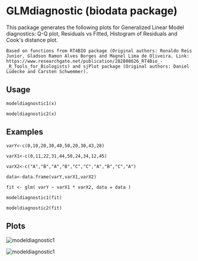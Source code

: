 # GLMdiagnostic (biodata package)
This package generates the following plots for Generalized Linear Model diagnostics: Q-Q plot, Residuals vs Fitted, Histogram of Residuals and Cook's distance plot.

`Based on functions from RT4BIO package (Original authors: Ronaldo Reis Junior, Gladson Ramon Alves Borges and Magnel Lima de Oliveira. Link: https://www.researchgate.net/publication/282808626_RT4Bio_-_R_Tools_for_Biologists) and sjPlot package (Original authors: Daniel Lüdecke and Carsten Schwemmer).`


## Usage

`modeldiagnostic1(x)`

`modeldiagnostic2(x)`

## Examples

`varY<-c(0,10,20,30,40,50,20,30,43,28)`

`varX1<-c(0,11,22,31,44,50,24,34,12,45)`

`varX2<-c("A","B","A","B","C","C","A","B","C","A")`

`data<-data.frame(varY,varX1,varX2)`

`fit <- glm(
varY ~ varX1 * varX2,
data = data
)`

`modeldiagnostic1(fit)`

`modeldiagnostic2(fit)`

## Plots

![modeldiagnostic1](https://s13.postimg.org/854j9fshz/Rplot.png)

![modeldiagnostic1](https://s13.postimg.org/tg6oqx4zr/Rplot01.png)
